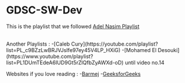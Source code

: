 # GDSC-SW-Dev

This is the playlist that we followed [Adel Nasim Playlist](https://www.youtube.com/playlist?list=PLCInYL3l2AajFAiw4s1U4QbGszcQ-rAb3)

<br>
Another Playlists :
    -[Caleb Cury](https://youtube.com/playlist?list=PL_c9BZzLwBRJVJsIfe97ey45V4LP_HXiG)
    -[Mohamed El Desouki](https://www.youtube.com/playlist?list=PL1DUmTEdeA6IUD9Gt5rZlQfbZyAWXd-oD) until video no.14

Websites if you love reading :
    -[Barmej](https://app.barmej.com/%D8%AA%D8%B9%D9%84%D9%85-%D8%A7%D9%84%D8%A8%D8%B1%D9%85%D8%AC%D8%A9-%D8%A8%D9%84%D8%BA%D8%A9-Cpp)
    -[GeeksforGeeks](https://www.geeksforgeeks.org/c-plus-plus/?ref=shm)